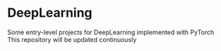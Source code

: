 # DeepLearning
Some entry-level projects for DeepLearning implemented with PyTorch  
This repository will be updated continuously
